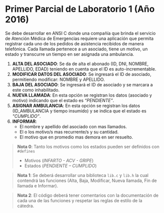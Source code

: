 # Primer Parcial de Laboratorio 1 (Año 2016)
Se debe desarrollar en ANSI C donde una compañía que brinda el servicio de Atención Médica de Emergencias requiere una aplicación que permita registrar cada uno de los pedidos de asistencia recibidos de manera telefónica. Cada llamada pertenece a un asociado, tiene un motivo, un estado y transcurre un tiempo en ser asignada una ambulancia.
1. __ALTA DEL ASOCIADO__: Se da de alta el abonado (ID, DNI, NOMBRE, APELLIDO, EDAD) teniendo en cuenta que el ID es auto-incrementable.
1. __MODIFICAR DATOS DEL ASOCIADO__: Se ingresará el ID de asociado, permitiendo modificar: NOMBRE y APELLIDO.
1. __BAJA DEL ASOCIADO__: Se ingresará el ID de asociado y se marcara a este como inhabilitado.
1. __NUEVA LLAMADA__: En esta opción se registran los datos (asociado y motivo) indicando que el estado es _“PENDIENTE”_.
1. __ASIGNAR AMBULANCIA__: En esta opción se registran los datos (ID_AMBULANCIA y tiempo insumido) y se indica que el estado es _"CUMPLIDO”_.
1. __INFORMAR__:
    * El nombre y apellido del asociado con mas llamados.
    * El o los motivo/s mas recurrente/s y su cantidad.
    * El motivo que en promedio mas demora en ser resuelto.

> __Nota 0__: Tanto los motivos como los estados pueden ser definidos con `#defines`
>   * Motivos (_INFARTO - ACV - GRIPE_)
>   * Estados (_PENDIENTE – CUMPLIDO_)

> __Nota 1__: Se deberá desarrollar una biblioteca `lib.c` y `lib.h` la cual contendrá las funciones (Alta, Baja, Modificar, Nueva llamada, Fin de llamada e Informar).

> __Nota 2__: El código deberá tener comentarios con la documentación de cada una de las funciones y respetar las reglas de estilo de la cátedra.